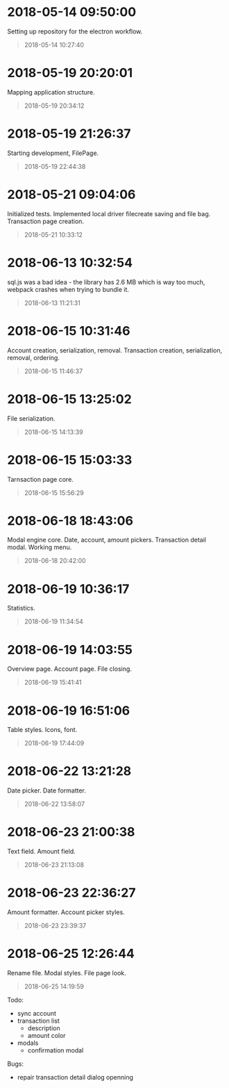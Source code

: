 # 2018-05-14 09:50:00
Setting up repository for the electron workflow.
> 2018-05-14 10:27:40

# 2018-05-19 20:20:01
Mapping application structure.
> 2018-05-19 20:34:12

# 2018-05-19 21:26:37
Starting development, FilePage.
> 2018-05-19 22:44:38

# 2018-05-21 09:04:06
Initialized tests.
Implemented local driver filecreate saving and file bag.
Transaction page creation.
> 2018-05-21 10:33:12

# 2018-06-13 10:32:54
sql.js was a bad idea - the library has 2.6 MB which is way too much, webpack crashes when trying to bundle it.
> 2018-06-13 11:21:31

# 2018-06-15 10:31:46
Account creation, serialization, removal.
Transaction creation, serialization, removal, ordering.
> 2018-06-15 11:46:37

# 2018-06-15 13:25:02
File serialization.
> 2018-06-15 14:13:39

# 2018-06-15 15:03:33
Tarnsaction page core.
> 2018-06-15 15:56:29

# 2018-06-18 18:43:06
Modal engine core.
Date, account, amount pickers.
Transaction detail modal.
Working menu.
> 2018-06-18 20:42:00

# 2018-06-19 10:36:17
Statistics.
> 2018-06-19 11:34:54

# 2018-06-19 14:03:55
Overview page.
Account page.
File closing.
> 2018-06-19 15:41:41

# 2018-06-19 16:51:06
Table styles.
Icons, font.
> 2018-06-19 17:44:09

# 2018-06-22 13:21:28
Date picker.
Date formatter.
> 2018-06-22 13:58:07

# 2018-06-23 21:00:38
Text field.
Amount field.
> 2018-06-23 21:13:08

# 2018-06-23 22:36:27
Amount formatter.
Account picker styles.
> 2018-06-23 23:39:37

# 2018-06-25 12:26:44
Rename file.
Modal styles.
File page look.
> 2018-06-25 14:19:59


Todo:
- sync account
- transaction list
    - description
    - amount color
- modals
    - confirmation modal

Bugs:
- repair transaction detail dialog openning